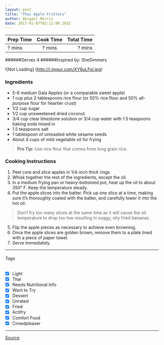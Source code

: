 ```yaml
---
layout: post
title: "Thai Apple Fritters"
author: Abigail Morris
date: 2017-01-07T02:12:00.103Z
---
```


| Prep Time  | Cook Time    | Total Time  |
| ---------- |:------------:| -----------:|
| ? mins    | ? mins      | ? mins     |


######Serves 4
######Inspired by: SheSimmers

![Not Loading] (http://i.imgur.com/XY6uLFol.jpg)

### Ingredients

* 5-6 medium Gala Apples (or a comparable sweet apple)
* 1 cup plus 2 tablespoons rice flour (or 50% rice flour and 50% all-purpose flour for heartier crust)
* 1/2 cup sugar
* 1/2 cup unsweetened dried coconut
* 3/4 cup clear limestone solution or 3/4 cup water with 1.5 teaspoons baking soda mixed in
* 1.5 teaspoons salt
* 1 tablespoon of untoasted white sesame seeds
* About 4 cups of mild vegetable oil for frying

> **Pro Tip:** Use rice flour that comes from long grain rice.

### Cooking Instructions

1. Peel core and slice apples in 1/4-inch thick rings
2. Whisk together the rest of the ingredients, except the oil.
3. In a medium frying pan or heavy-bottomed pot, heat up the oil to about 350° F. Keep the temperature steady.
4. Put the apple slices into the batter. Pick up one slice at a time, making sure it’s thoroughly coated with the batter, and carefully lower it into the hot oil.
> Don’t fry too many slices at the same time as it will cause the oil temperature to drop too low resulting in soggy, oily fried bananas.
5. Flip the apple pieces as necessary to achieve even browning.
6. Once the apple slices are golden brown, remove them to a plate lined with a piece of paper towel.
7. Serve immediately.


---

###### Tags
- [x] Light
- [x] Thai
- [x] Needs Nutritional Info
- [x] Want to Try
- [x] Dessert
- [x] Unrated
- [x] Fried
- [x] Actifry
- [x] Comfort Food
- [x] Crowdpleaser

---

[Source](http://shesimmers.com/2011/09/apple-fritters-in-style-of-thai-fried.html)


